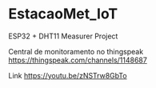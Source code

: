 # EstacaoMet_IoT

ESP32 + DHT11 Measurer Project

Central de monitoramento no thingspeak https://thingspeak.com/channels/1148687

Link https://youtu.be/zNSTrw8GbTo
